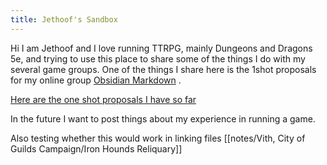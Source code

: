 ```yaml
---
title: Jethoof's Sandbox
---
```


Hi I am Jethoof and I love running TTRPG, mainly Dungeons and Dragons 5e, and trying to use this place to share some of the things I do with my several game groups. One of the things I  share here is the 1shot proposals for my online group [Obsidian Markdown](https://obsidian.md/) .

[Here are the one shot proposals I have so far](https://jethoof.github.io/ttrpg/tags/DnD/)

In the future I want to post things about my experience in running a game.

Also testing whether this would work in linking files [[notes/Vith, City of Guilds Campaign/Iron Hounds Reliquary]]